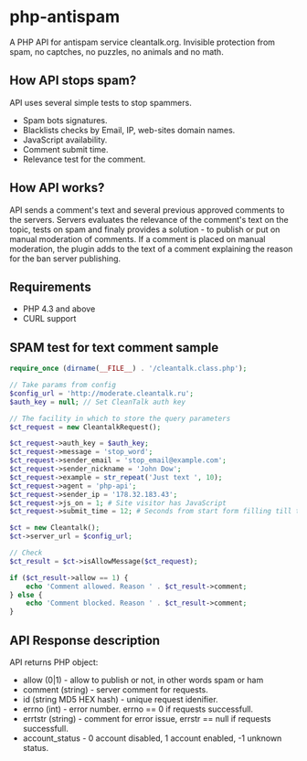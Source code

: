 php-antispam
============

A PHP API for antispam service cleantalk.org. Invisible protection from spam, no captches, no puzzles, no animals and no math.

## How API stops spam?
API uses several simple tests to stop spammers.
  * Spam bots signatures.
  * Blacklists checks by Email, IP, web-sites domain names.
  * JavaScript availability.
  * Comment submit time.
  * Relevance test for the comment.

## How API works?
API sends a comment's text and several previous approved comments to the servers. Servers evaluates the relevance of the comment's text on the topic, tests on spam and finaly provides a solution - to publish or put on manual moderation of comments. If a comment is placed on manual moderation, the plugin adds to the text of a comment explaining the reason for the ban server publishing.

## Requirements

   * PHP 4.3 and above 
   * CURL support 

## SPAM test for text comment sample

```php
require_once (dirname(__FILE__) . '/cleantalk.class.php');

// Take params from config
$config_url = 'http://moderate.cleantalk.ru';
$auth_key = null; // Set CleanTalk auth key

// The facility in which to store the query parameters
$ct_request = new CleantalkRequest();

$ct_request->auth_key = $auth_key;
$ct_request->message = 'stop_word';
$ct_request->sender_email = 'stop_email@example.com';
$ct_request->sender_nickname = 'John Dow';
$ct_request->example = str_repeat('Just text ', 10);
$ct_request->agent = 'php-api';
$ct_request->sender_ip = '178.32.183.43';
$ct_request->js_on = 1; # Site visitor has JavaScript
$ct_request->submit_time = 12; # Seconds from start form filling till the form POST

$ct = new Cleantalk();
$ct->server_url = $config_url;

// Check
$ct_result = $ct->isAllowMessage($ct_request);

if ($ct_result->allow == 1) {
    echo 'Comment allowed. Reason ' . $ct_result->comment;
} else {
    echo 'Comment blocked. Reason ' . $ct_result->comment;
}
```

## API Response description
API returns PHP object:
  * allow (0|1) - allow to publish or not, in other words spam or ham
  * comment (string) - server comment for requests.
  * id (string MD5 HEX hash) - unique request idenifier.
  * errno (int) - error number. errno == 0 if requests successfull.
  * errtstr (string) - comment for error issue, errstr == null if requests successfull.
  * account_status - 0 account disabled, 1 account enabled, -1 unknown status.
  
